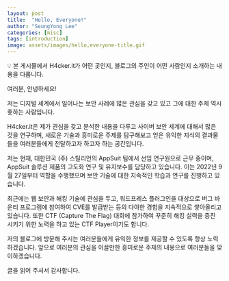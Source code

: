 ```yaml
---
layout: post
title:  "Hello, Everyone!"
author: "SeungYong Lee"
categories: [misc]
tags: [introduction]
image: assets/images/hello,everyone-title.gif
---
```

💡 본 게시물에서 H4cker.it가 어떤 곳인지, 블로그의 주인이 어떤 사람인지 소개하는 내용을 다룹니다.
    
여러분, 안녕하세요!

저는 디지털 세계에서 일어나는 보안 사례에 많은 관심을 갖고 있고 그에 대한 주제 역시 좋하는 사람입니다.

H4cker.it은 제가 관심을 갖고 분석한 내용을 다루고 사이버 보안 세계에 대해서 많은 것을 연구하며, 새로운 기술과 흥미로운 주제를 탐구해보고 얻은 유익한 지식의 결과물들을 여러분들에게 전달하고자 하고자 하는 공간입니다.

저는 현재, 대한민국 (주) 스틸리언의 AppSuit 팀에서 선임 연구원으로 근무 중이며, AppSuit 솔루션 제품의 고도화 연구 및 유지보수를 담당하고 있습니다. 이는 2022년 9월 27일부터 역할을 수행했으며 보안 기술에 대한 지속적인 학습과 연구를 진행하고 있습니다.

최근에는 웹 보안과 해킹 기술에 관심을 두고, 워드프레스 플러그인을 대상으로 버그 바운티 프로그램에 참여하여 CVE를 발급받는 등의 다야한 경험을 지속적으로 쌓아올리고 있습니다. 또한 CTF (Capture The Flag) 대회에 참가하여 꾸준히 해킹 실력을 증진 시키기 위한 노력을 하고 있는 CTF Player이기도 합니다.

저의 블로그에 방문해 주시는 여러분들에게 유익한 정보를 제공할 수 있도록 항상 노력하겠습니다. 앞으로 여러분의 관심을 이끌만한 흥미로운 주제의 내용으로 여러분들을 맞이하겠습니다.

글을 읽어 주셔서 감사합니다.